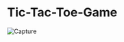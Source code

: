 # Tic-Tac-Toe-Game
![Capture](https://user-images.githubusercontent.com/77800907/114354372-c6066780-9b8b-11eb-83d8-ac77b17a2666.PNG)
